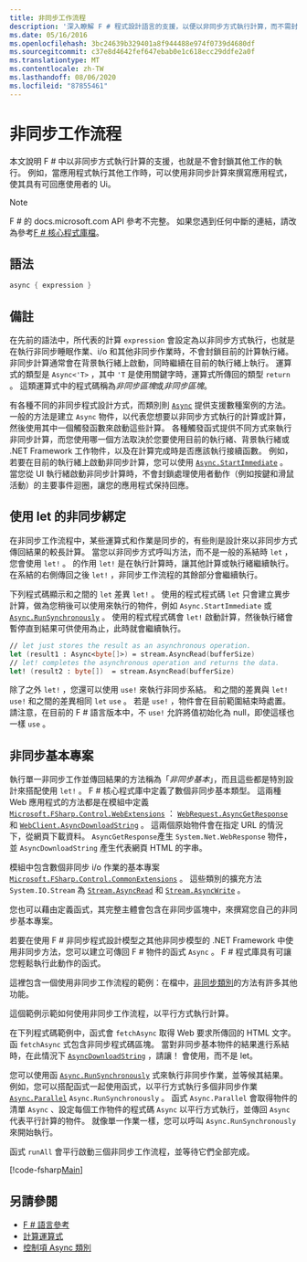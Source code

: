 ```yaml
---
title: 非同步工作流程
description: '深入瞭解 F # 程式設計語言的支援，以便以非同步方式執行計算，而不需封鎖執行其他工作。'
ms.date: 05/16/2016
ms.openlocfilehash: 3bc24639b329401a8f944488e974f0739d4680df
ms.sourcegitcommit: c37e8d4642fef647ebab0e1c618ecc29ddfe2a0f
ms.translationtype: MT
ms.contentlocale: zh-TW
ms.lasthandoff: 08/06/2020
ms.locfileid: "87855461"
---
```

# <a name="asynchronous-workflows"></a>非同步工作流程

本文說明 F # 中以非同步方式執行計算的支援，也就是不會封鎖其他工作的執行。 例如，當應用程式執行其他工作時，可以使用非同步計算來撰寫應用程式，使其具有可回應使用者的 Ui。

> [!NOTE]
> F # 的 docs.microsoft.com API 參考不完整。 如果您遇到任何中斷的連結，請改為參考[F # 核心程式庫檔](https://fsharp.github.io/fsharp-core-docs/)。

## <a name="syntax"></a>語法

```fsharp
async { expression }
```

## <a name="remarks"></a>備註

在先前的語法中，所代表的計算 `expression` 會設定為以非同步方式執行，也就是在執行非同步睡眠作業、i/o 和其他非同步作業時，不會封鎖目前的計算執行緒。 非同步計算通常會在背景執行緒上啟動，同時繼續在目前的執行緒上執行。 運算式的類型是 `Async<'T>` ，其中 `'T` 是使用關鍵字時，運算式所傳回的類型 `return` 。 這類運算式中的程式碼稱為*非同步區塊*或*非同步區塊*。

有各種不同的非同步程式設計方式，而類別則 [`Async`](https://msdn.microsoft.com/library/03eb4d12-a01a-4565-a077-5e83f17cf6f7) 提供支援數種案例的方法。 一般的方法是建立 `Async` 物件，以代表您想要以非同步方式執行的計算或計算，然後使用其中一個觸發函數來啟動這些計算。 各種觸發函式提供不同方式來執行非同步計算，而您使用哪一個方法取決於您要使用目前的執行緒、背景執行緒或 .NET Framework 工作物件，以及在計算完成時是否應該執行接續函數。 例如，若要在目前的執行緒上啟動非同步計算，您可以使用 [`Async.StartImmediate`](https://msdn.microsoft.com/library/2f71d1cc-187f-48cf-ac66-e7fda41c46e3) 。 當您從 UI 執行緒啟動非同步計算時，不會封鎖處理使用者動作（例如按鍵和滑鼠活動）的主要事件迴圈，讓您的應用程式保持回應。

## <a name="asynchronous-binding-by-using-let"></a>使用 let 的非同步綁定

在非同步工作流程中，某些運算式和作業是同步的，有些則是設計來以非同步方式傳回結果的較長計算。 當您以非同步方式呼叫方法，而不是一般的系結時 `let` ，您會使用 `let!` 。 的作用 `let!` 是在執行計算時，讓其他計算或執行緒繼續執行。 在系結的右側傳回之後 `let!` ，非同步工作流程的其餘部分會繼續執行。

下列程式碼顯示和之間的 `let` 差異 `let!` 。 使用的程式程式碼 `let` 只會建立異步計算，做為您稍後可以使用來執行的物件，例如 `Async.StartImmediate` 或 [`Async.RunSynchronously`](https://msdn.microsoft.com/library/0a6663a9-50f2-4d38-8bf3-cefd1a51fd6b) 。 使用的程式程式碼會 `let!` 啟動計算，然後執行緒會暫停直到結果可供使用為止，此時就會繼續執行。

```fsharp
// let just stores the result as an asynchronous operation.
let (result1 : Async<byte[]>) = stream.AsyncRead(bufferSize)
// let! completes the asynchronous operation and returns the data.
let! (result2 : byte[])  = stream.AsyncRead(bufferSize)
```

除了之外 `let!` ，您還可以使用 `use!` 來執行非同步系結。 和之間的差異與 `let!` `use!` 和之間的差異相同 `let` `use` 。 若是 `use!` ，物件會在目前範圍結束時處置。 請注意，在目前的 F # 語言版本中，不 `use!` 允許將值初始化為 null，即使這樣也一樣 `use` 。

## <a name="asynchronous-primitives"></a>非同步基本專案

執行單一非同步工作並傳回結果的方法稱為「*非同步基本*」，而且這些都是特別設計來搭配使用 `let!` 。 F # 核心程式庫中定義了數個非同步基本類型。 這兩種 Web 應用程式的方法都是在模組中定義 [`Microsoft.FSharp.Control.WebExtensions`](https://msdn.microsoft.com/library/95ef17bc-ee3f-44ba-8a11-c90fcf4cf003) ： [`WebRequest.AsyncGetResponse`](https://msdn.microsoft.com/library/09a60c31-e6e2-4b5c-ad23-92a86e50060c) 和 [`WebClient.AsyncDownloadString`](https://msdn.microsoft.com/library/8a85a9b7-f712-4cac-a0ce-0a797f8ea32a) 。 這兩個原始物件會在指定 URL 的情況下，從網頁下載資料。 `AsyncGetResponse`產生 `System.Net.WebResponse` 物件，並 `AsyncDownloadString` 產生代表網頁 HTML 的字串。

模組中包含數個非同步 i/o 作業的基本專案 [`Microsoft.FSharp.Control.CommonExtensions`](https://msdn.microsoft.com/library/2edb67cb-6814-4a30-849f-b6dbdd042396) 。 這些類別的擴充方法 `System.IO.Stream` 為 [`Stream.AsyncRead`](https://msdn.microsoft.com/library/85698aaa-bdda-47e6-abed-3730f59fda5e) 和 [`Stream.AsyncWrite`](https://msdn.microsoft.com/library/1b0a2751-e42a-47e1-bd27-020224adc618) 。

您也可以藉由定義函式，其完整主體會包含在非同步區塊中，來撰寫您自己的非同步基本專案。

若要在使用 F # 非同步程式設計模型之其他非同步模型的 .NET Framework 中使用非同步方法，您可以建立可傳回 F # 物件的函式 `Async` 。 F # 程式庫具有可讓您輕鬆執行此動作的函式。

這裡包含一個使用非同步工作流程的範例：在檔中，[非同步類別](https://msdn.microsoft.com/library/03eb4d12-a01a-4565-a077-5e83f17cf6f7)的方法有許多其他功能。

這個範例示範如何使用非同步工作流程，以平行方式執行計算。

在下列程式碼範例中，函式會 `fetchAsync` 取得 Web 要求所傳回的 HTML 文字。 函 `fetchAsync` 式包含非同步程式碼區塊。 當對非同步基本物件的結果進行系結時，在此情況下 [`AsyncDownloadString`](https://msdn.microsoft.com/library/8a85a9b7-f712-4cac-a0ce-0a797f8ea32a) ，請讓！ 會使用，而不是 let。

您可以使用函 [`Async.RunSynchronously`](https://msdn.microsoft.com/library/0a6663a9-50f2-4d38-8bf3-cefd1a51fd6b) 式來執行非同步作業，並等候其結果。 例如，您可以搭配函式一起使用函式，以平行方式執行多個非同步作業 [`Async.Parallel`](https://msdn.microsoft.com/library/aa9b0355-2d55-4858-b943-cbe428de9dc4) `Async.RunSynchronously` 。 函式 `Async.Parallel` 會取得物件的清單 `Async` 、設定每個工作物件的程式碼 `Async` 以平行方式執行，並傳回 `Async` 代表平行計算的物件。 就像單一作業一樣，您可以呼叫 `Async.RunSynchronously` 來開始執行。

函式 `runAll` 會平行啟動三個非同步工作流程，並等待它們全部完成。

[!code-fsharp[Main](~/samples/snippets/fsharp/lang-ref-2/snippet8003.fs)]

## <a name="see-also"></a>另請參閱

- [F # 語言參考](index.md)
- [計算運算式](computation-expressions.md)
- [控制項 Async 類別](https://msdn.microsoft.com/visualfsharpdocs/conceptual/control.async-class-%5bfsharp%5d)
